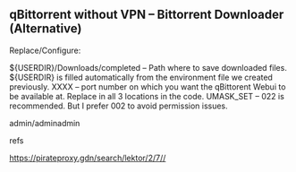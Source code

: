 

## qBittorrent without VPN – Bittorrent Downloader (Alternative)


Replace/Configure:

${USERDIR}/Downloads/completed – Path where to save downloaded files. ${USERDIR} is filled automatically from the environment file we created previously.
XXXX – port number on which you want the qBittorent Webui to be available at. Replace in all 3 locations in the code.
UMASK_SET – 022 is recommended. But I prefer 002 to avoid permission issues.

admin/adminadmin


refs

https://pirateproxy.gdn/search/lektor/2/7//